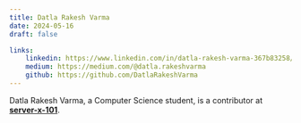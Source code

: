 ```yaml
---
title: Datla Rakesh Varma
date: 2024-05-16
draft: false

links: 
    linkedin: https://www.linkedin.com/in/datla-rakesh-varma-367b83258/
    medium: https://medium.com/@datla.rakeshvarma
    github: https://github.com/DatlaRakeshVarma
---
```


Datla Rakesh Varma, a Computer Science student, is a contributor at [**server-x-101**](https://www.serverx.org.in/).